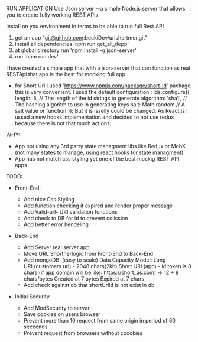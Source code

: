 RUN APPLICATION
Use Json server --a simple Node.js server that allows you to create fully working REST APIs

Install on you environment in terms to be able to run full Rest API
1. get an app "git@github.com:beckiDev/urlshertmer.git"
2. install all dependencies 'npm run get_all_depp'
3. at global directory run 'npm install -g json-server'
4. run 'npm run dev'

I have created a simple app that with a json-server that can function as real RESTApi that app is the best for mocking full app.
- for Short Url I used 'https://www.npmjs.com/package/short-id' package, this is very convenient. I used the default configuration :
ids.configure({
    length: 8,          // The length of the id strings to generate
    algorithm: 'sha1',  // The hashing algoritm to use in generating keys
    salt: Math.random   // A salt value or function
});
But it is isselly could be changed.
As React.js I ussed a new hooks implementation
and decided to not use redux because there is not that much actions.

WHY:
* App not using any 3rd party state managment libs like Redux or MobX 
  (not many states to manage, using react hooks for state managment)
* App has not match css styling yet one of the best mockig REST API apps



TODO:
- Front-End:
  * Add nice Css Styling
  * Add function checking if expired and render proper message
  * Add Valid-url- URI validation functions
  * Add check to DB for id to prevent colission
  * Add better error hendeling
  

- Back-End
  * Add Server real server app
  * Move URL Shortnerlogic from Front-End to Back-End
  * Add mongoDB: (easy to scale)
        Data Capacity Model: 
        Long URL(customers url) - 2048 chars(2kb)
        Short URL(app) - id token is 8 chars (if app domain will be like: https://short_us.com) => 12 + 8 chars/bytes
        Created at 7 bytes
        Expired at 7 chars
  * Add check against db that shortUrlid is not exist in db

- Initial Security
  * Add ModSecurity to server
  * Save cookies on users browser
  * Prevent more than 10 request from same origin in period of 60 secconds
  * Prevent request from browsers without coockies